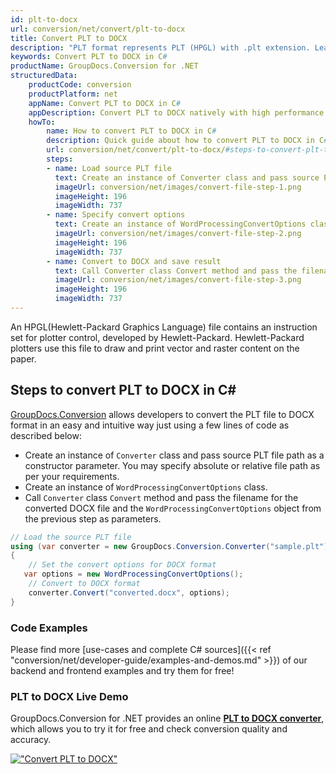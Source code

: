 ```yaml
---
id: plt-to-docx
url: conversion/net/convert/plt-to-docx
title: Convert PLT to DOCX
description: "PLT format represents PLT (HPGL) with .plt extension. Learn how to convert PLT to DOCX file programmatically in C# language using GroupDocs.Conversion for .NET library."
keywords: Convert PLT to DOCX in C#
productName: GroupDocs.Conversion for .NET
structuredData:
    productCode: conversion
    productPlatform: net
    appName: Convert PLT to DOCX in C#
    appDescription: Convert PLT to DOCX natively with high performance using C# language and server side GroupDocs.Conversion for .NET APIs, without the use of any software like Microsoft or Open Office.
    howTo:
        name: How to convert PLT to DOCX in C# 
        description: Quick guide about how to convert PLT to DOCX in C# with high performance and accuracy.
        url: conversion/net/convert/plt-to-docx/#steps-to-convert-plt-to-docx-in-c
        steps:
        - name: Load source PLT file 
          text: Create an instance of Converter class and pass source PLT file path as a constructor parameter. You may specify absolute or relative file path as per your requirements. 
          imageUrl: conversion/net/images/convert-file-step-1.png
          imageHeight: 196
          imageWidth: 737
        - name: Specify convert options 
          text: Create an instance of WordProcessingConvertOptions class.
          imageUrl: conversion/net/images/convert-file-step-2.png
          imageHeight: 196
          imageWidth: 737
        - name: Convert to DOCX and save result 
          text: Call Converter class Convert method and pass the filename for the converted HTML file and the WordProcessingConvertOptions object from the previous step as parameters.
          imageUrl: conversion/net/images/convert-file-step-3.png
          imageHeight: 196
          imageWidth: 737
---
```


An HPGL(Hewlett-Packard Graphics Language) file contains an instruction set for plotter control, developed by Hewlett-Packard. Hewlett-Packard plotters use this file to draw and print vector and raster content on the paper.

## Steps to convert PLT to DOCX in C#

[GroupDocs.Conversion](https://products.groupdocs.com/conversion/net) allows developers to convert the PLT file to DOCX format in an easy and intuitive way just using a few lines of code as described below:

* Create an instance of `Converter` class and pass source PLT file path as a constructor parameter. You may specify absolute or relative file path as per your requirements. 
* Create an instance of `WordProcessingConvertOptions` class.
* Call `Converter` class `Convert` method and pass the filename for the converted DOCX file and the `WordProcessingConvertOptions` object from the previous step as parameters.

```csharp
// Load the source PLT file
using (var converter = new GroupDocs.Conversion.Converter("sample.plt"))
{
    // Set the convert options for DOCX format
   var options = new WordProcessingConvertOptions();
    // Convert to DOCX format
    converter.Convert("converted.docx", options);
}
```

### Code Examples

Please find more [use-cases and complete C# sources]({{< ref "conversion/net/developer-guide/examples-and-demos.md" >}}) of our backend and frontend examples and try them for free!

### PLT to DOCX Live Demo

GroupDocs.Conversion for .NET provides an online [**PLT to DOCX converter**](https://products.groupdocs.app/conversion/plt-to-docx), which allows you to try it for free and check conversion quality and accuracy.

[!["Convert PLT to DOCX"](conversion/net/images/convert-to-docx/convert-plt-to-docx.png)](https://products.groupdocs.app/conversion/plt-to-docx)